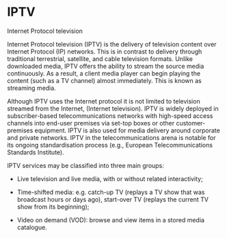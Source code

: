 # IPTV


Internet Protocol television

Internet Protocol television (IPTV) is the delivery of television
content over Internet Protocol (IP) networks. This is in contrast to
delivery through traditional terrestrial, satellite, and cable
television formats. Unlike downloaded media, IPTV offers the ability to
stream the source media continuously. As a result, a client media player
can begin playing the content (such as a TV channel) almost immediately.
This is known as streaming media.

Although IPTV uses the Internet protocol it is not limited to television
streamed from the Internet, (Internet television). IPTV is widely
deployed in subscriber-based telecommunications networks with high-speed
access channels into end-user premises via set-top boxes or other
customer-premises equipment. IPTV is also used for media delivery around
corporate and private networks. IPTV in the telecommunications arena is
notable for its ongoing standardisation process (e.g., European
Telecommunications Standards Institute).

IPTV services may be classified into three main groups:

- Live television and live media, with or without related
    interactivity;

- Time-shifted media: e.g. catch-up TV (replays a TV show that was
    broadcast hours or days ago), start-over TV (replays the current TV
    show from its beginning);

- Video on demand (VOD): browse and view items in a stored media
    catalogue.


